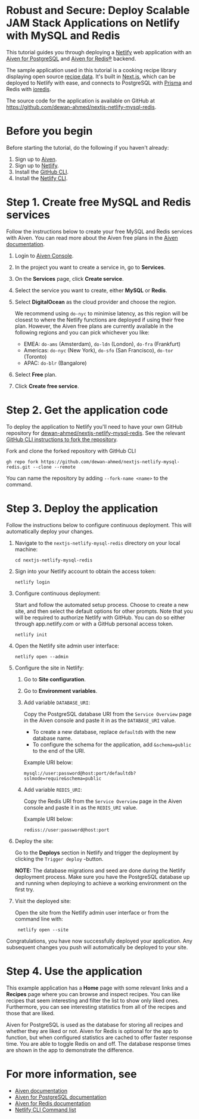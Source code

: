 # Robust and Secure: Deploy Scalable JAM Stack Applications on Netlify with MySQL and Redis

This tutorial guides you through deploying a [Netlify](https://www.netlify.com/) web application with an [Aiven for PostgreSQL](https://aiven.io/mysql) and [Aiven for Redis®](https://aiven.io/redis) backend.

The sample application used in this tutorial is a cooking recipe library displaying open source [recipe data](https://www.kaggle.com/datasets/thedevastator/better-recipes-for-a-better-life). It's built in [Next.js](https://nextjs.org/), which can be deployed to Netlify with ease, and connects to PostgreSQL with [Prisma](https://www.prisma.io/) and Redis with [ioredis](https://www.npmjs.com/package/ioredis).

The source code for the application is available on GitHub at https://github.com/dewan-ahmed/nextjs-netlify-mysql-redis.

# Before you begin

Before starting the tutorial, do the following if you haven't already:

1. Sign up to [Aiven](https://console.aiven.io/signup?referral_code=v3tvatqoyzbu3yp2oiy9).
1. Sign up to [Netlify](https://app.netlify.com/signup).
1. Install the [GitHub CLI](https://github.com/cli/cli#installation).
1. Install the [Netlify CLI](https://docs.netlify.com/cli/get-started/).

# Step 1. Create free MySQL and Redis services

Follow the instructions below to create your free MySQL and Redis services with Aiven. You can read more about the Aiven free plans in the [Aiven documentation](https://docs.aiven.io/docs/platform/concepts/free-plan).

1. Login to [Aiven Console](https://console.aiven.io).
1. In the project you want to create a service in, go to **Services**.
1. On the **Services** page, click **Create service**.
1. Select the service you want to create, either **MySQL** or **Redis**.
1. Select **DigitalOcean** as the cloud provider and choose the region.

   We recommend using `do-nyc` to minimise latency, as this region will be closest to where the Netlify functions are deployed if using their free plan. However, the Aiven free plans are currently available in the following regions and you can pick whichever you like:

   - EMEA: `do-ams` (Amsterdam), `do-ldn` (London), `do-fra` (Frankfurt)
   - Americas: `do-nyc` (New York), `do-sfo` (San Francisco), `do-tor` (Toronto)
   - APAC: `do-blr` (Bangalore)

1. Select **Free** plan.
1. Click **Create free service**.

# Step 2. Get the application code

To deploy the application to Netlify you'll need to have your own GitHub repository for [dewan-ahmed/nextjs-netlify-mysql-redis](https://github.com/dewan-ahmed/nextjs-netlify-mysql-redis). See the relevant [GitHub CLI instructions to fork the repository](https://docs.github.com/en/get-started/quickstart/fork-a-repo?tool=cli#forking-a-repository).

Fork and clone the forked repository with GitHub CLI

```
gh repo fork https://github.com/dewan-ahmed/nextjs-netlify-mysql-redis.git --clone --remote
```

You can name the repository by adding `--fork-name <name>` to the command.

# Step 3. Deploy the application

Follow the instructions below to configure continuous deployment. This will automatically deploy your changes.

1. Navigate to the `nextjs-netlify-mysql-redis` directory on your local machine:

   ```
   cd nextjs-netlify-mysql-redis
   ```

1. Sign into your Netlify account to obtain the access token:

   ```
   netlify login
   ```

1. Configure continuous deployment:

   Start and follow the automated setup process. Choose to create a new site, and then select the default options for other prompts. Note that you will be required to authorize Netlify with GitHub. You can do so either through app.netlify.com or with a GitHub personal access token.

   ```
   netlify init
   ```

1. Open the Netlify site admin user interface:

   ```
   netlify open --admin
   ```

1. Configure the site in Netlify:

   1. Go to **Site configuration**.
   1. Go to **Environment variables**.
   1. Add variable `DATABASE_URI`:

      Copy the PostgreSQL database URI from the `Service Overview` page in the Aiven console and paste it in as the `DATABASE_URI` value.

      - To create a new database, replace `defaultdb` with the new database name.
      - To configure the schema for the application, add `&schema=public` to the end of the URI.

      Example URI below:

      ```
      mysql://user:password@host:port/defaultdb?sslmode=require&schema=public
      ```

   1. Add variable `REDIS_URI`:

      Copy the Redis URI from the `Service Overview` page in the Aiven console and paste it in as the `REDIS_URI` value.

      Example URI below:

      ```
      rediss://user:password@host:port
      ```

1. Deploy the site:

   Go to the **Deploys** section in Netlify and trigger the deployment by clicking the `Trigger deploy` -button.

   **NOTE:** The database migrations and seed are done during the Netlify deployment process. Make sure you have the PostgreSQL database up and running when deploying to achieve a working environment on the first try.

1. Visit the deployed site:

   Open the site from the Netlify admin user interface or from the command line with:

   ```
    netlify open --site
   ```

Congratulations, you have now successfully deployed your application. Any subsequent changes you push will automatically be deployed to your site.

# Step 4. Use the application

This example application has a **Home** page with some relevant links and a **Recipes** page where you can browse and inspect recipes. You can like recipes that seem interesting and filter the list to show only liked ones. Furthermore, you can see interesting statistics from all of the recipes and those that are liked.

Aiven for PostgreSQL is used as the database for storing all recipes and whether they are liked or not. Aiven for Redis is optional for the app to function, but when configured statistics are cached to offer faster response time. You are able to toggle Redis on and off. The database response times are shown in the app to demonstrate the difference.

# For more information, see

- [Aiven documentation](https://docs.aiven.io)
- [Aiven for PostgreSQL documentation](https://docs.aiven.io/docs/products/postgresql)
- [Aiven for Redis documentation](https://docs.aiven.io/docs/products/redis)
- [Netlify CLI Command list](https://cli.netlify.com/)
